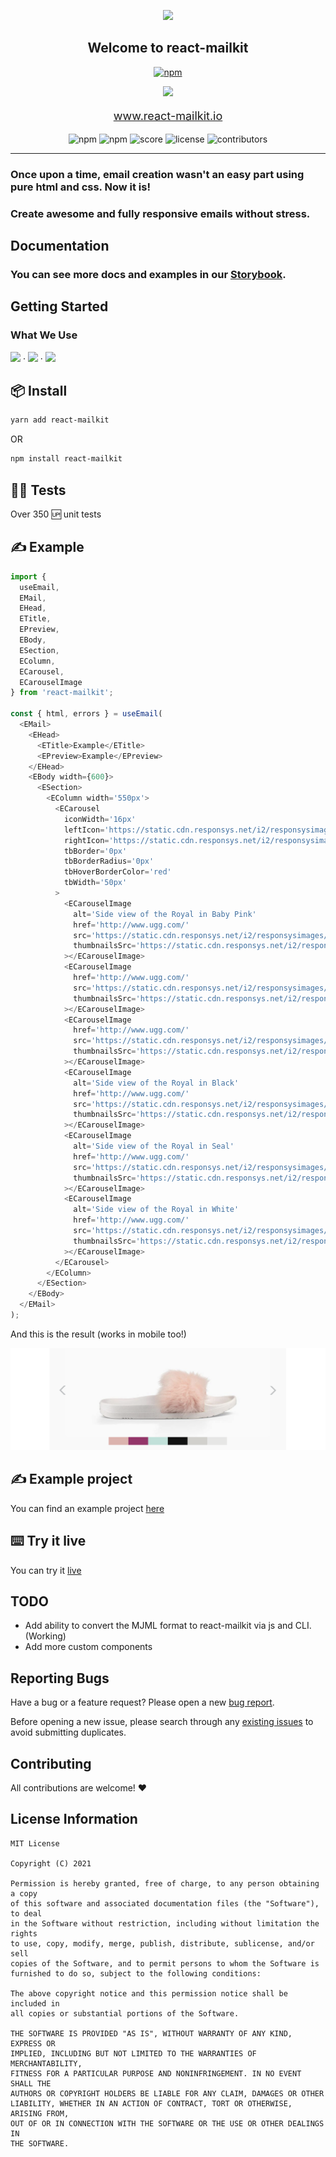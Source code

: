 <p align="center">
  <a href="https://www.react-mailkit.io">
  <img
    src='./logo.png'
    height='84'
  />
  </a>
</p>

<h2 align="center">
  Welcome to react-mailkit 
</h2>

<p align="center">
  <a href="https://twitter.com/intent/tweet?text=@reactjs%20@mjmlio%20Create%20awesome%20and%20fully%20responsive%20emails%20without%20stress.&url=https://github.com/pavkout/react-mailkit&hashtags=react,email,templates,blocks,developers" target="_blank">
    <img alt="npm" src="https://img.shields.io/twitter/url/http/shields.io.svg?style=social">
  </a>
<p>
<p align="center"><img src="./logo-icon.png" height='64' /></p>

<p align="center" style="font-size: 18px">
  <a href="https://www.react-mailkit.io">
  www.react-mailkit.io 
  </a>
</p>

<p align="center">
<img alt="npm" src="https://img.shields.io/npm/dw/react-mailkit">

<img alt="npm" src="https://img.shields.io/npm/v/react-mailkit"/>

<img alt="score" src="https://img.shields.io/npms-io/maintenance-score/react-mailkit"/>

<img alt="license" src="https://img.shields.io/github/license/pavkout/react-mailkit"/>

<img alt="contributors" src="https://img.shields.io/github/contributors/pavkout/react-mailkit"/>
</p>

---

### Once upon a time, email creation wasn't an easy part using pure html and css. Now it is!

### Create awesome and fully responsive emails without stress.

## Documentation

### You can see more docs and examples in our [Storybook](https://pavkout.github.io/react-mailkit).

## Getting Started

### What We Use

<img
  src='https://cdn.worldvectorlogo.com/logos/mjml-by-mailjet.svg'
  height='64'
/> &middot; <img
  src='https://logos-download.com/wp-content/uploads/2016/09/React_logo_wordmark-700x235.png'
  height='64'
/> &middot; <img
  src='https://www.techgeeknext.com/img/typescript/typescript-logo.png'
  height='64'
/>

## 📦 Install

```bash
yarn add react-mailkit
```

OR

```bash
npm install react-mailkit
```

## 👨‍💻 Tests

Over 350 🆙 unit tests

## ✍️ Example

```js
import {
  useEmail,
  EMail,
  EHead,
  ETitle,
  EPreview,
  EBody,
  ESection,
  EColumn,
  ECarousel,
  ECarouselImage
} from 'react-mailkit';

const { html, errors } = useEmail(
  <EMail>
    <EHead>
      <ETitle>Example</ETitle>
      <EPreview>Example</EPreview>
    </EHead>
    <EBody width={600}>
      <ESection>
        <EColumn width='550px'>
          <ECarousel
            iconWidth='16px'
            leftIcon='https://static.cdn.responsys.net/i2/responsysimages/uggs/contentlibrary/promotional/2017/06-june/20170615_u_royale-b/images/arrow-left.png'
            rightIcon='https://static.cdn.responsys.net/i2/responsysimages/uggs/contentlibrary/promotional/2017/06-june/20170615_u_royale-b/images/arrow-right.png'
            tbBorder='0px'
            tbBorderRadius='0px'
            tbHoverBorderColor='red'
            tbWidth='50px'
          >
            <ECarouselImage
              alt='Side view of the Royal in Baby Pink'
              href='http://www.ugg.com/'
              src='https://static.cdn.responsys.net/i2/responsysimages/uggs/contentlibrary/promotional/2017/06-june/20170615_u_royale-b/images/product1.jpg'
              thumbnailsSrc='https://static.cdn.responsys.net/i2/responsysimages/uggs/contentlibrary/promotional/2017/06-june/20170615_u_royale-b/images/BPNK.gif'
            ></ECarouselImage>
            <ECarouselImage
              href='http://www.ugg.com/'
              src='https://static.cdn.responsys.net/i2/responsysimages/uggs/contentlibrary/promotional/2017/06-june/20170615_u_royale-b/images/product2.jpg'
              thumbnailsSrc='https://static.cdn.responsys.net/i2/responsysimages/uggs/contentlibrary/promotional/2017/06-june/20170615_u_royale-b/images/NOPK.gif'
            ></ECarouselImage>
            <ECarouselImage
              href='http://www.ugg.com/'
              src='https://static.cdn.responsys.net/i2/responsysimages/uggs/contentlibrary/promotional/2017/06-june/20170615_u_royale-b/images/product3.jpg'
              thumbnailsSrc='https://static.cdn.responsys.net/i2/responsysimages/uggs/contentlibrary/promotional/2017/06-june/20170615_u_royale-b/images/BBLU.gif'
            ></ECarouselImage>
            <ECarouselImage
              alt='Side view of the Royal in Black'
              href='http://www.ugg.com/'
              src='https://static.cdn.responsys.net/i2/responsysimages/uggs/contentlibrary/promotional/2017/06-june/20170615_u_royale-b/images/product4.jpg'
              thumbnailsSrc='https://static.cdn.responsys.net/i2/responsysimages/uggs/contentlibrary/promotional/2017/06-june/20170615_u_royale-b/images/BLK.gif'
            ></ECarouselImage>
            <ECarouselImage
              alt='Side view of the Royal in Seal'
              href='http://www.ugg.com/'
              src='https://static.cdn.responsys.net/i2/responsysimages/uggs/contentlibrary/promotional/2017/06-june/20170615_u_royale-b/images/product5.jpg'
              thumbnailsSrc='https://static.cdn.responsys.net/i2/responsysimages/uggs/contentlibrary/promotional/2017/06-june/20170615_u_royale-b/images/SEL.gif'
            ></ECarouselImage>
            <ECarouselImage
              alt='Side view of the Royal in White'
              href='http://www.ugg.com/'
              src='https://static.cdn.responsys.net/i2/responsysimages/uggs/contentlibrary/promotional/2017/06-june/20170615_u_royale-b/images/product6.jpg'
              thumbnailsSrc='https://static.cdn.responsys.net/i2/responsysimages/uggs/contentlibrary/promotional/2017/06-june/20170615_u_royale-b/images/WHT.gif'
            ></ECarouselImage>
          </ECarousel>
        </EColumn>
      </ESection>
    </EBody>
  </EMail>
);
```

And this is the result (works in mobile too!)

<img
    src='./example.png'
  />

## ✍️ Example project

You can find an example project
[here](https://github.com/pavkout/react-mailkit/tree/main/packages/react-mailkit-example)

## ⌨️ Try it live

You can try it [live](https://www.react-mailkit.io/#/try-it-live)

## TODO

- Add ability to convert the MJML format to react-mailkit via js and CLI. (Working)
- Add more custom components

## Reporting Bugs

Have a bug or a feature request? Please open a new
[bug report](https://github.com/pavkout/react-mailkit/issues).

Before opening a new issue, please search through any [existing issues](https://github.com/pavkout/react-mailkit/issues)
to avoid submitting duplicates.

## Contributing

All contributions are welcome! ❤️

## License Information

```
MIT License

Copyright (C) 2021

Permission is hereby granted, free of charge, to any person obtaining a copy
of this software and associated documentation files (the "Software"), to deal
in the Software without restriction, including without limitation the rights
to use, copy, modify, merge, publish, distribute, sublicense, and/or sell
copies of the Software, and to permit persons to whom the Software is
furnished to do so, subject to the following conditions:

The above copyright notice and this permission notice shall be included in
all copies or substantial portions of the Software.

THE SOFTWARE IS PROVIDED "AS IS", WITHOUT WARRANTY OF ANY KIND, EXPRESS OR
IMPLIED, INCLUDING BUT NOT LIMITED TO THE WARRANTIES OF MERCHANTABILITY,
FITNESS FOR A PARTICULAR PURPOSE AND NONINFRINGEMENT. IN NO EVENT SHALL THE
AUTHORS OR COPYRIGHT HOLDERS BE LIABLE FOR ANY CLAIM, DAMAGES OR OTHER
LIABILITY, WHETHER IN AN ACTION OF CONTRACT, TORT OR OTHERWISE, ARISING FROM,
OUT OF OR IN CONNECTION WITH THE SOFTWARE OR THE USE OR OTHER DEALINGS IN
THE SOFTWARE.
```

